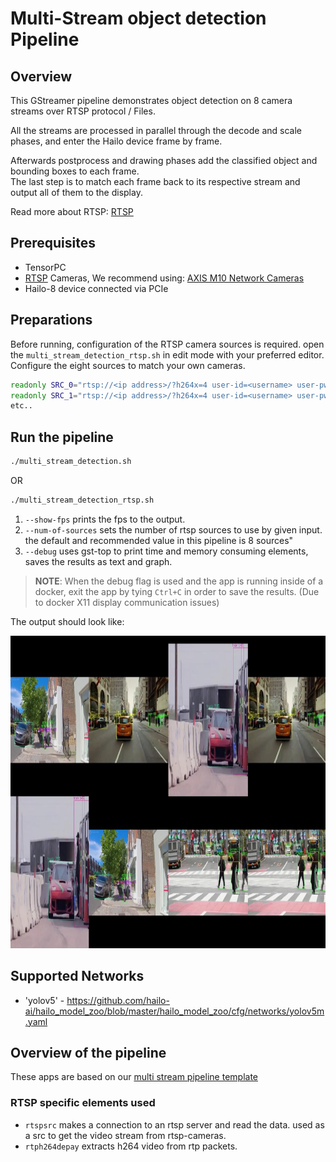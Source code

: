 # Multi-Stream object detection Pipeline

## Overview

This GStreamer pipeline demonstrates object detection on 8 camera streams over RTSP protocol / Files.

All the streams are processed in parallel through the decode and scale phases, and enter the Hailo device frame by frame.

Afterwards postprocess and drawing phases add the classified object and bounding boxes to each frame. \
The last step is to match each frame back to its respective stream and output all of them to the display.

Read more about RTSP: [RTSP](../../../../docs/terminology.md#real-time-streaming-protocol-rtsp)

## Prerequisites

- TensorPC
- [RTSP](../../../../docs/terminology.md#real-time-streaming-protocol-rtsp) Cameras, We recommend using: [AXIS M10 Network Cameras](https://www.axis.com/products/axis-m1045-lw)
- Hailo-8 device connected via PCIe

## Preparations

Before running, configuration of the RTSP camera sources is required.
open the `multi_stream_detection_rtsp.sh` in edit mode with your preferred editor.
Configure the eight sources to match your own cameras.

```sh
readonly SRC_0="rtsp://<ip address>/?h264x=4 user-id=<username> user-pw=<password>"
readonly SRC_1="rtsp://<ip address>/?h264x=4 user-id=<username> user-pw=<password>"
etc..
```

## Run the pipeline

```sh
./multi_stream_detection.sh
```

OR

```sh
./multi_stream_detection_rtsp.sh
```

1. `--show-fps` prints the fps to the output.
2. `--num-of-sources` sets the number of rtsp sources to use by given input. the default and recommended value in this pipeline is 8 sources"
3. `--debug` uses gst-top to print time and memory consuming elements, saves the results as text and graph.

> **NOTE**: When the debug flag is used and the app is running inside of a docker, exit the app by tying `Ctrl+C` in order to save the results. (Due to docker X11 display communication issues)

The output should look like:
<div align="center">
    <img src="readme_resources/example.jpg" width="600px" height="500px"/>
</div>

## Supported Networks

- 'yolov5' - <https://github.com/hailo-ai/hailo_model_zoo/blob/master/hailo_model_zoo/cfg/networks/yolov5m.yaml>

## Overview of the pipeline

These apps are based on our [multi stream pipeline template](../../../../docs/pipelines/multi_stream.md)

### RTSP specific elements used

- `rtspsrc` makes a connection to an rtsp server and read the data. used as a src to get the video stream from rtsp-cameras.
- `rtph264depay` extracts h264 video from rtp packets.
  
